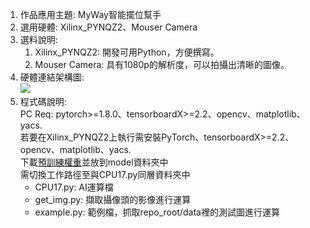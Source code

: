 1. 作品應用主題: MyWay智能擺位幫手
2. 選用硬體: Xilinx_PYNQZ2、Mouser Camera
3. 選料說明:
    1. Xilinx_PYNQZ2: 開發可用Python，方便撰寫。
    2. Mouser Camera: 具有1080p的解析度，可以拍攝出清晰的圖像。
4. 硬體連結架構圖: <br/>
    ![](https://i.imgur.com/BmQxyFE.jpg)
5. 程式碼說明: <br/>
    PC Req: pytorch>=1.8.0、tensorboardX>=2.2、opencv、matplotlib、yacs. <br/>
    若要在Xilinx_PYNQZ2上執行需安裝PyTorch、tensorboardX>=2.2、opencv、matplotlib、yacs. <br/>
    下載[預訓練權重](https://drive.google.com/file/d/1_rK0NMNGNtJi_8S1Pxw7HxEVtpCQ4Hk4/view?usp=sharing)並放到model資料夾中<br/>
    需切換工作路徑至與CPU17.py同層資料夾中
    - CPU17.py: AI運算檔
    - get_img.py: 擷取攝像頭的影像進行運算
    - example.py: 範例檔，抓取repo_root/data裡的測試圖進行運算
